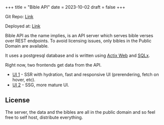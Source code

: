 +++
title = "Bible API"
date = 2023-10-02
draft = false
+++

Git Repo: [Link](https://github.com/berinaniesh/bible-api)

Deployed at: [Link](https://api.bible.berinaniesh.xyz/docs)

Bible API as the name implies, is an API server which serves bible verses over REST endpoints. To avoid licensing issues, only bibles in the Public Domain are available.

It uses a postgresql database and is written using [Actix Web](https://github.com/actix/actix-web) and [SQLx](https://github.com/launchbadge/sqlx). 

Right now, two frontends get data from the API. 

+ [UI 1](https://bible.berinaniesh.xyz) - SSR with hydration, fast and responsive UI (prerendering, fetch on hover, etc).
+ [UI 2](https://scripture.berinaniesh.xyz) - SSG, more mature UI. 

## License

The server, the data and the bibles are all in the public domain and so feel free to self host, distribute everything. 
